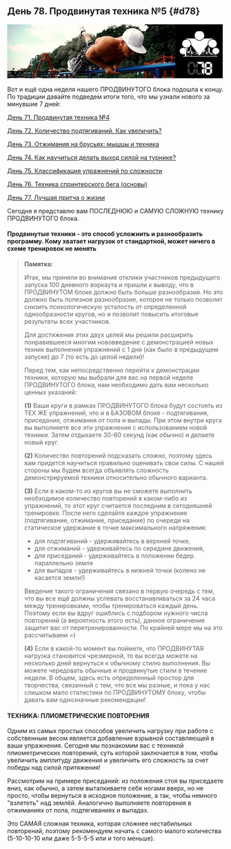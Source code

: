 ## День 78. Продвинутая техника №5 {#d78}

![](src/img/78.jpg)

Вот и ещё одна неделя нашего ПРОДВИНУТОГО блока подошла к концу. По традиции давайте подведем итоги того, что мы узнали нового за минувшие 7 дней: 

[День 71. Продвинутая техника №4](#d71)

[День 72. Количество подтягиваний. Как увеличить?](#d72)

[День 73. Отжимания на брусьях: мышцы и техника](#d73)

[День 74. Как научиться делать выход силой на турнике?](#d74)

[День 75. Классификация упражнений по сложности](#d75)

[День 76. Техника спринтерского бега (основы)](#d76)

[День 77. Лучшая притча о жизни](#d77)

Сегодня я представлю вам ПОСЛЕДНЮЮ и САМУЮ СЛОЖНУЮ технику ПРОДВИНУТОГО блока. 

#### Продвинутые техники - это способ усложнить и разнообразить программу. Кому хватает нагрузок от стандартной, может ничего в схеме тренировок не менять

> **Памятка:**
>
> Итак, мы приняли во внимание отклики участников предыдущего запуска 100 дневного воркаута и пришли к выводу, что в ПРОДВИНУТОМ блоке должно быть больше разнообразия. Но это должно быть полезное разнообразие, которое не только позволит снизить психологическую усталость от определенной однообразности кругов, но и позволит повысить итоговые результаты всех участников. 
> 
> Для достижения этих двух целей мы решили расширить понравившееся многим нововведение с демонстрацией новых техник выполнения упражнений с 1 дня (как было в предыдущем запуске) до 7 (то есть до целой недели)! 
> 
> Перед тем, как непосредственно перейти к демонстрации техники, которую мы выбрали для вас на первой неделе ПРОДВИНУТОГО блока, нам необходимо дать вам несколько ценных указаний: 
> 
> **(1)** Ваши круги в рамках ПРОДВИНУТОГО блока будут состоять из ТЕХ ЖЕ упражнений, что и в БАЗОВОМ блоке - подтягивания, приседания, отжимания от пола и выпады. При этом внутри круга вы выполняете все эти упражнения с использованием новой техники. Затем отдыхаете 30-60 секунд (как обычно) и делаете новый круг. 
> 
> **(2)** Количество повторений подсказать сложно, поэтому здесь вам придется научиться правильно оценивать свои силы. С нашей стороны мы будем всегда объявлять сложность демонстрируемой техники относительно обычного варианта. 
> 
> **(3)** Если в каком-то из кругов вы не сможете выполнить необходимое количество повторений в каком-либо из упражнений, то этот круг считается последним в сегодняшней тренировке. После него сделайте каждое упражнение (подтягивание, отжимание, приседание) по очереди на статическое удержание в точке максимального напряжения: 
> 
> - для подтягиваний - удерживайтесь в верхней точке, 
> - для отжиманий - удерживайтесь по середине движения, 
> - для приседаний - удерживайтесь в положении бедер параллельно земле 
> - для выпадов - удерживайтесь в нижней точки (колено не касается земли!) 
> 
> Введение такого ограничения связано в первую очередь с тем, что вы все ещё должны успевать восстанавливаться за 24 часа между тренировками, чтобы тренироваться каждый день. Поэтому если вы вдруг ошиблись с подбором нужного числа повторений (а вероятность этого есть), данное ограничение защитит вас от перетренированности. По крайней мере мы на это рассчитываем =) 
> 
> **(4)** Если в какой-то момент вы поймете, что ПРОДВИНУТАЯ нагрузка становится чрезмерной, то вы всегда можете на несколько дней вернуться к обычному стилю выполнения. Вы можете чередовать обычные и продвинутые стили в течение недели. В общем, здесь есть определенный простор для творчества, связанный с тем, что все мы разные, и пока у нас слишком мало статистики по ПРОДВИНУТОМУ блоку, чтобы давать вам однозначные рекомендации!

#### ТЕХНИКА: ПЛИОМЕТРИЧЕСКИЕ ПОВТОРЕНИЯ

Одним из самых простых способов увеличить нагрузку при работе с собственным весом является добавление взрывной составляющей в ваши упражнения. Сегодня мы познакомим вас с техникой плиометрических повторений, суть которой заключается в том, чтобы увеличить амплитуду движения и увеличить его сложность за счет победы над силой притяжения! 

Рассмотрим на примере приседаний: из положения стоя вы приседаете вниз, как обычно, а затем выталкиваете себя ногами вверх, но не просто, чтобы вернуться в исходное положение, а так, чтобы немного "взлететь" над землёй. Аналогично выполняете повторения в отжиманиях от пола, подтягиваниях и выпадах. 

Это САМАЯ сложная техника, которая сложнее нестабильных повторений, поэтому рекомендуем начать с самого малого количества (5-10-10-10 или даже 5-5-5-5 или и того меньше). 

